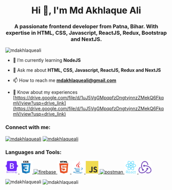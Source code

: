 <h1 align="center">Hi 👋, I'm Md Akhlaque Ali</h1>
<h3 align="center">A passionate frontend developer from Patna, Bihar. With expertise in HTML, CSS, Javascript, ReactJS, Redux, Bootstrap and NextJS.</h3>

<p align="left"> <img src="https://komarev.com/ghpvc/?username=mdakhlaqueali&label=Profile%20views&color=0e75b6&style=flat" alt="mdakhlaqueali" /> </p>

- 🌱 I’m currently learning **NodeJS**

- 💬 Ask me about **HTML, CSS, Javascript, ReactJS, Redux and NextJS**

- 📫 How to reach me **mdakhlaqueali@gmail.com**

- 📄 Know about my experiences [https://drive.google.com/file/d/1uJ5VgGMpqpfzDngtvjnnzZMekQ6FkqmV/view?usp=drive_link](https://drive.google.com/file/d/1uJ5VgGMpqpfzDngtvjnnzZMekQ6FkqmV/view?usp=drive_link)

<h3 align="left">Connect with me:</h3>
<p align="left">
<a href="https://linkedin.com/in/mdakhlaqueali" target="blank"><img align="center" src="https://raw.githubusercontent.com/rahuldkjain/github-profile-readme-generator/master/src/images/icons/Social/linked-in-alt.svg" alt="mdakhlaqueali" height="30" width="40" /></a>
<a href="https://codesandbox.com/mdakhlaqueali" target="blank"><img align="center" src="https://raw.githubusercontent.com/rahuldkjain/github-profile-readme-generator/master/src/images/icons/Social/codesandbox.svg" alt="mdakhlaqueali" height="30" width="40" /></a>
</p>

<h3 align="left">Languages and Tools:</h3>
<p align="left"> <a href="https://getbootstrap.com" target="_blank" rel="noreferrer"> <img src="https://raw.githubusercontent.com/devicons/devicon/master/icons/bootstrap/bootstrap-plain-wordmark.svg" alt="bootstrap" width="40" height="40"/> </a> <a href="https://www.w3schools.com/css/" target="_blank" rel="noreferrer"> <img src="https://raw.githubusercontent.com/devicons/devicon/master/icons/css3/css3-original-wordmark.svg" alt="css3" width="40" height="40"/> </a> <a href="https://firebase.google.com/" target="_blank" rel="noreferrer"> <img src="https://www.vectorlogo.zone/logos/firebase/firebase-icon.svg" alt="firebase" width="40" height="40"/> </a> <a href="https://www.w3.org/html/" target="_blank" rel="noreferrer"> <img src="https://raw.githubusercontent.com/devicons/devicon/master/icons/html5/html5-original-wordmark.svg" alt="html5" width="40" height="40"/> </a> <a href="https://www.java.com" target="_blank" rel="noreferrer"> <img src="https://raw.githubusercontent.com/devicons/devicon/master/icons/java/java-original.svg" alt="java" width="40" height="40"/> </a> <a href="https://developer.mozilla.org/en-US/docs/Web/JavaScript" target="_blank" rel="noreferrer"> <img src="https://raw.githubusercontent.com/devicons/devicon/master/icons/javascript/javascript-original.svg" alt="javascript" width="40" height="40"/> </a> <a href="https://postman.com" target="_blank" rel="noreferrer"> <img src="https://www.vectorlogo.zone/logos/getpostman/getpostman-icon.svg" alt="postman" width="40" height="40"/> </a> <a href="https://reactjs.org/" target="_blank" rel="noreferrer"> <img src="https://raw.githubusercontent.com/devicons/devicon/master/icons/react/react-original-wordmark.svg" alt="react" width="40" height="40"/> </a> <a href="https://redux.js.org" target="_blank" rel="noreferrer"> <img src="https://raw.githubusercontent.com/devicons/devicon/master/icons/redux/redux-original.svg" alt="redux" width="40" height="40"/> </a> </p>

<p><img align="left" src="https://github-readme-stats.vercel.app/api/top-langs?username=mdakhlaqueali&show_icons=true&locale=en&layout=compact" alt="mdakhlaqueali" /></p>

<p>&nbsp;<img align="center" src="https://github-readme-stats.vercel.app/api?username=mdakhlaqueali&show_icons=true&locale=en" alt="mdakhlaqueali" /></p>


